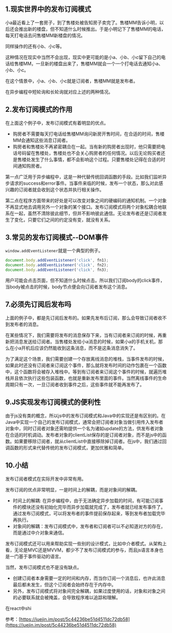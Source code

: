 ## 1.现实世界中的发布订阅模式

小a最近看上了一套房子，到了售楼处被告知房子卖完了。售楼MM告诉小明，以后还会推出新的楼盘，但不知道什么时候推出。于是小明记下了售楼MM的电话，每天打电话去问售楼MM新楼盘的情况。

同样操作的还有小b、小c等。

这种情况在现实中当然不会出现，现实中更可能的是小a、小b、小c留下自己的电话给售楼MM，一旦新的楼盘出来了，售楼MM就会一个一个打电话去通知小a、小b、小c。

在这个情景中，小a、小b、小c就是订阅者，售楼MM就是发布者。

在异步编程中短轮询和长轮询就对应上述的两种情况。

## 2.发布订阅模式的作用

在上面这个例子中，发布订阅模式有着明显的优点。

-   购房者不需要每天打电话给售楼MM询问新房开售时间，在合适的时间，售楼MM会通知这些消息订阅者。
-   购房者和售楼处不再紧密耦合在一起。当有新的购房者出现时，他只需要把电话号码留在售楼处，售楼处也不会关心购房者的任何情况。以后无论购买者还是售楼处发生了什么事情，都不会影响这个过程。只要售楼处记得在合适的时间通知购房者。

第一点广泛用于异步编程中，这是一种代替传统回调函数的手段。比如我们监听异步请求的success和error事件。当事件来临的时候，发布一个状态，那么对此感兴趣的订阅者就会收到这个状态并执行相关操作。

第二点在程序方面带来的好处是可以改变对象之间的硬编码的通知机制。一个对象不再显式地去调用另外一个对象的某个接口。发布订阅模式将两个对象松耦合地联系在一起，虽然不清除彼此细节，但并不影响彼此通信。无论发布者还是订阅者发生了变化，只要它们之间的约定没有变，就没有关系。

## 3.常见的发布订阅模式--DOM事件

`window.addEventListener`就是一个典型的例子。

```js
document.body.addEventListener('click', fn1);
document.body.addEventListener('click', fn2);
document.body.addEventListener('click', fn3);
```

用户可能会点击页面，但不知道什么时候点击。所以我们订阅body的click事件，当body被点击的时候，body节点便会向订阅者发布这个消息。


## 7.必须先订阅后发布吗

上面的例子中，都是先订阅后发布的。如果先发布后订阅，那么会导致订阅者收不到发布者的消息。

在某些情况下，我们需要将发布的消息保存下来，当有订阅者来订阅的时候，再重新把消息发送给订阅者。当售楼处发给小a消息的时候，如果小a的手机关机，那么在小a开机后应该仍然能收到这条消息，而不是这条消息消失了。

为了满足这个场景，我们需要创建一个存放离线消息的堆栈，当事件发布的时候，如果此时还没有订阅者来订阅这个事件，那么就将发布时间的动作包裹在一个函数中，这个函数将会被存入堆栈中。等到有订阅者来订阅这个事件的时候，就遍历堆栈并且依次执行这些包装函数，也就是重新发布里面的事件。当然离线事件的生命周期只有一次，一旦订阅者收到事件之后，这些事件就不能再发布了。

## 9.JS实现发布订阅模式的便利性

由于js没有类的概念，所以js中的发布订阅模式和Java中的实现还是有区别的。在Java中实现一个自己的发布订阅模式，通常会把订阅者对象当做引用传入发布者对象中，同时订阅者对象还需哟提供一个名为诸如update的方法，供发布者对象在合适的时机调动。发布者对象的clientList保存的是订阅者对象，而不是js中的函数。如果要移除订阅者，就从clientList中直接移除掉订阅者。在js中，我们通过回调函数的形式来代替传统的发布订阅模式，更加优雅和简单。

## 10.小结

发布订阅者模式在实际开发中非常有用。

发布订阅的优点非常明显，一是时间上的解耦，而是对象间的解耦。

-   时间上的解耦: 在异步编程中，由于无法确定异步加载的时间，有可能订阅事件的模块还没有初始化完毕而异步加载就完成了，发布者就已经发布事件了。通过发布订阅模式，可以将发布者的事件提前保存起来，等到发布者加载完毕再执行。
-   对象间的解耦：发布订阅模式中，发布者和订阅者可以不必知道对方的存在，而是通过中介对象来通信。

发布订阅模式还可以用来帮助实现一些别的设计模式，比如中介者模式。从架构上看，无论是MVC还是MVVM，都少不了发布订阅模式的参与，而且js语言本身也是一门基于事件驱动的语言。

当然，发布订阅模式也不是没有缺点。

-   创建订阅者本身需要一定的时间和内存，而当你订阅一个消息后，也许此消息最后都未发生，但这个订阅者会始终存在于内存中。
-   另外，发布订阅模式将对象间完全解耦，如果过度使用的话，对象和对象之间的必要联系就会被掩盖，会导致程序难以追踪和理解。

在react中shi

参考：[https://juejin.im/post/5c44236be51d4511dc72db58](https://juejin.im/post/5c44236be51d4511dc72db58)
<!--stackedit_data:
eyJoaXN0b3J5IjpbNTA0MzYxMDY3XX0=
-->